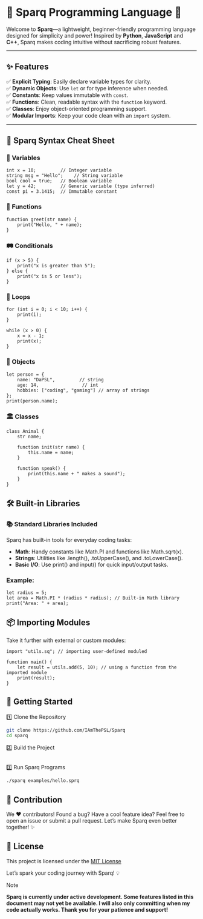 # 🚀 Sparq Programming Language 🌟

Welcome to **Sparq**—a lightweight, beginner-friendly programming language designed for simplicity and power! Inspired by **Python**, **JavaScript** and **C++**, Sparq makes coding intuitive without sacrificing robust features.

---

## ✨ Features
✅ **Explicit Typing**: Easily declare variable types for clarity.  
✅ **Dynamic Objects**: Use `let` or for type inference when needed.  
✅ **Constants**: Keep values immutable with `const`.  
✅ **Functions**: Clean, readable syntax with the `function` keyword.  
✅ **Classes**: Enjoy object-oriented programming support.  
✅ **Modular Imports**: Keep your code clean with an `import` system.  

---

## 🧠 Sparq Syntax Cheat Sheet

### 🔢 Variables
```sparq
int x = 10;         // Integer variable
string msg = "Hello";    // String variable
bool cool = true;   // Boolean variable
let y = 42;         // Generic variable (type inferred)
const pi = 3.1415;  // Immutable constant
```

### 🎉 Functions
```sparq
function greet(str name) {
    print("Hello, " + name);
}
```

### 🛤️ Conditionals
```sparq
if (x > 5) {
    print("x is greater than 5");
} else {
    print("x is 5 or less");
}
```

### 🔁 Loops
```sparq
for (int i = 0; i < 10; i++) {
    print(i);
}
```
```sparq
while (x > 0) {
    x = x - 1;
    print(x);
}
```

### 🧍 Objects
```sparq
let person = {
    name: "DaPSL",         // string
    age: 14,                // int
    hobbies: ["coding", "gaming"] // array of strings
};
print(person.name);
```

### 🏛️ Classes
```sparq
class Animal {
    str name;

    function init(str name) {
        this.name = name;
    }

    function speak() {
        print(this.name + " makes a sound");
    }
}
```

## 🛠️ Built-in Libraries
### 📚 Standard Libraries Included
Sparq has built-in tools for everyday coding tasks:
- **Math**: Handy constants like Math.PI and functions like Math.sqrt(x).
- **Strings**: Utilities like .length(), .toUpperCase(), and .toLowerCase().
- **Basic I/O**: Use print() and input() for quick input/output tasks.

### Example:
```sparq
let radius = 5;
let area = Math.PI * (radius * radius); // Built-in Math library
print("Area: " + area);
```

## 📦 Importing Modules
Take it further with external or custom modules:
```sparq
import "utils.sq"; // importing user-defined moduled

function main() {
    let result = utils.add(5, 10); // using a function from the imported module
    print(result);
}
```


## 🚀 Getting Started
1️⃣ Clone the Repository
```bash
git clone https://github.com/IAmThePSL/Sparq
cd sparq
```
2️⃣ Build the Project
```bash

```
3️⃣ Run Sparq Programs
```bash
./sparq examples/hello.sprq
```

## 🤝 Contribution
We ❤️ contributors!
Found a bug? Have a cool feature idea? Feel free to open an issue or submit a pull request. Let’s make Sparq even better together! ✨

## 📜 License
This project is licensed under the [MIT License](https://github.com/IAmThePSL/Sparq/blob/main/LICENSE)

Let’s spark your coding journey with Sparq! 💡


> [!NOTE]
> **Sparq is currently under active development. Some features listed in this document may not yet be available. I will also only committing when my code actually works. Thank you for your patience and support!**
